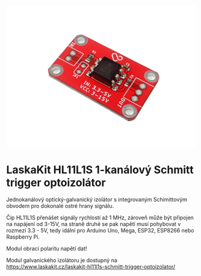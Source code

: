 ![TOP](https://github.com/LaskaKit/HL11L1S-Optoisolator-Schmitt/blob/main/img/laskakit-hl11l1s-schmitt-trigger-optoizolator-1.jpg)

# LaskaKit HL11L1S 1-kanálový Schmitt trigger optoizolátor

Jednokanálový optický-galvanický izolátor s integrovaným Schimittovým obvodem pro dokonalé ostré hrany signálu. 

Čip HL11L1S přenášet signály rychlostí až 1 MHz, zároveň může být připojen na napájení od 3-15V, na straně druhé se pak napětí musí pohybovat v rozmezí 3.3 - 5V, tedy idální pro Arduino Uno, Mega, ESP32, ESP8266 nebo Raspberry Pi. 

Modul obrací polaritu napětí dat!

Modul galvanického izolátoru je dostupný na https://www.laskakit.cz/laskakit-hl11l1s-schmitt-trigger-optoizolator/

